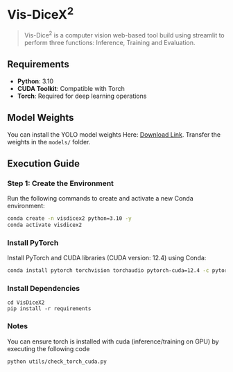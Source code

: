 # Vis-DiceX<sup>2</sup>
> Vis-Dice<sup>2</sup> is a computer vision web-based tool build using streamlit to perform three functions: Inference, Training and Evaluation.

## Requirements
- **Python**: 3.10
- **CUDA Toolkit**: Compatible with Torch
- **Torch**: Required for deep learning operations

## Model Weights
You can install the YOLO model weights Here: [Download Link](https://drive.google.com/drive/folders/14hduF6_zP0yVD9t2IzsBDQ6UFfifeM7M?usp=sharing). Transfer the weights in the ``models/`` folder.

## Execution Guide

### Step 1: Create the Environment
Run the following commands to create and activate a new Conda environment:

```bash
conda create -n visdicex2 python=3.10 -y
conda activate visdicex2
```
### Install PyTorch 
Install PyTorch and CUDA libraries (CUDA version: 12.4) using Conda:
```bash
conda install pytorch torchvision torchaudio pytorch-cuda=12.4 -c pytorch -c nvidia
```

### Install Dependencies
```
cd VisDiceX2
pip install -r requirements
```
### Notes
You can ensure torch is installed with cuda (inference/training on GPU) by executing the following code
```bash
python utils/check_torch_cuda.py
```
### 


